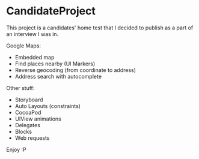 # CandidateProject
This project is a candidates' home test that I decided to publish as a part of an interview I was in.

Google Maps:
- Embedded map
- Find places nearby (UI Markers)
- Reverse geocoding (from coordinate to address)
- Address search with autocomplete

Other stuff:
- Storyboard
- Auto Layouts (constraints)
- CocoaPod
- UIView animations
- Delegates
- Blocks
- Web requests

Enjoy :P
